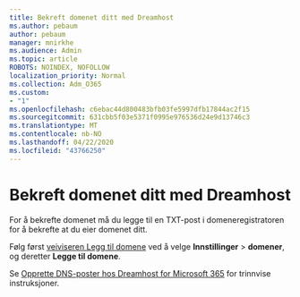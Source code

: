 ```yaml
---
title: Bekreft domenet ditt med Dreamhost
ms.author: pebaum
author: pebaum
manager: mnirkhe
ms.audience: Admin
ms.topic: article
ROBOTS: NOINDEX, NOFOLLOW
localization_priority: Normal
ms.collection: Adm_O365
ms.custom:
- "1"
ms.openlocfilehash: c6ebac44d800483bfb03fe5997dfb17844ac2f15
ms.sourcegitcommit: 631cbb5f03e5371f0995e976536d24e9d13746c3
ms.translationtype: MT
ms.contentlocale: nb-NO
ms.lasthandoff: 04/22/2020
ms.locfileid: "43766250"
---
```

# <a name="verify-your-domain-with-dreamhost"></a>Bekreft domenet ditt med Dreamhost

For å bekrefte domenet må du legge til en TXT-post i domeneregistratoren for å bekrefte at du eier domenet ditt. 

Følg først [veiviseren Legg til domene](https://portal.office.com/adminportal/home#/Domains) ved å velge **Innstillinger** \> **domener**, og deretter **Legge til domene**.
  
Se [Opprette DNS-poster hos Dreamhost for Microsoft 365](https://docs.microsoft.com/microsoft-365/admin/dns/create-dns-records-at-dreamhost) for trinnvise instruksjoner.